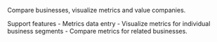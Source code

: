 Compare businesses, visualize metrics and value companies.

Support features
    - Metrics data entry
    - Visualize metrics for individual business segments
    - Compare metrics for related businesses.
